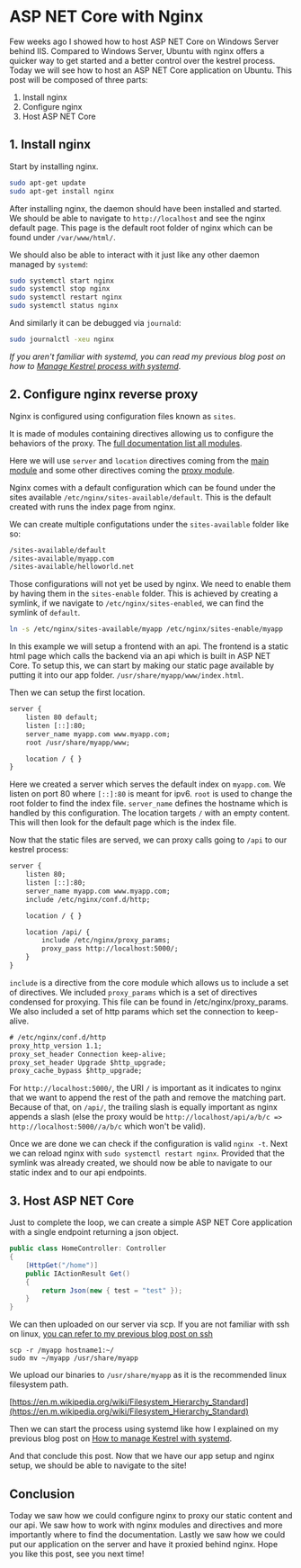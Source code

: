 # ASP NET Core with Nginx

Few weeks ago I showed how to host ASP NET Core on Windows Server behind IIS. Compared to Windows Server, Ubuntu with nginx offers a quicker way to get started and a better control over the kestrel process.
Today we will see how to host an ASP NET Core application on Ubuntu. This post will be composed of three parts:

1. Install nginx
2. Configure nginx
3. Host ASP NET Core

## 1. Install nginx

Start by installing nginx.

```sh
sudo apt-get update
sudo apt-get install nginx
```

After installing nginx, the daemon should have been installed and started. We should be able to navigate to `http://localhost` and see the nginx default page.
This page is the default root folder of nginx which can be found under `/var/www/html/`.

We should also be able to interact with it just like any other daemon managed by `systemd`:

```sh
sudo systemctl start nginx
sudo systemctl stop nginx
sudo systemctl restart nginx
sudo systemctl status nginx
```

And similarly it can be debugged via `journald`:

```sh
sudo journalctl -xeu nginx
```

_If you aren't familiar with systemd, you can read my previous blog post on how to [Manage Kestrel process with systemd](https://kimsereyblog.blogspot.sg/2018/05/manage-kestrel-process-with-systemd.html)_.

## 2. Configure nginx reverse proxy

Nginx is configured using configuration files known as `sites`. 

It is made of modules containing directives allowing us to configure the behaviors of the proxy. The [full documentation list all modules](http://nginx.org/en/docs/).

Here we will use `server` and `location` directives coming from the [main module](http://nginx.org/en/docs/http/ngx_http_core_module.html) and some other directives coming the [proxy module](http://nginx.org/en/docs/http/ngx_http_proxy_module.html).

Nginx comes with a default configuration which can be found under the sites available `/etc/nginx/sites-available/default`. This is the default created with runs the index page from nginx.

We can create multiple configutations under the `sites-available` folder like so:

```txt
/sites-available/default
/sites-available/myapp.com
/sites-available/helloworld.net
```

Those configurations will not yet be used by nginx. We need to enable them by having them in the `sites-enable` folder. This is achieved by creating a symlink, if we navigate to `/etc/nginx/sites-enabled`, we can find the symlink of `default`.

```sh
ln -s /etc/nginx/sites-available/myapp /etc/nginx/sites-enable/myapp
```

In this example we will setup a frontend with an api. The frontend is a static html page which calls the backend via an api which is built in ASP NET Core.
To setup this, we can start by making our static page available by putting it into our app folder.
`/usr/share/myapp/www/index.html`.

Then we can setup the first location.

```txt
server {
    listen 80 default;
    listen [::]:80;
    server_name myapp.com www.myapp.com;
    root /usr/share/myapp/www;

    location / { }
}
```

Here we created a server which serves the default index on `myapp.com`. We listen on port 80 where `[::]:80` is meant for ipv6.
`root` is used to change the root folder to find the index file.
`server_name` defines the hostname which is handled by this configuration.
The location targets `/` with an empty content. This will then look for the default page which is the index file.

Now that the static files are served, we can proxy calls going to `/api` to our kestrel process:

```txt
server {
    listen 80;
    listen [::]:80;
    server_name myapp.com www.myapp.com;
    include /etc/nginx/conf.d/http;

    location / { }

    location /api/ {
        include /etc/nginx/proxy_params;
        proxy_pass http://localhost:5000/;
    }
}
```

`include` is a directive from the core module which allows us to include a set of directives.
We included `proxy_params` which is a set of directives condensed for proxying. This file can be found in /etc/nginx/proxy_params.
We also included a set of http params which set the connection to keep-alive.

```txt
# /etc/nginx/conf.d/http
proxy_http_version 1.1;
proxy_set_header Connection keep-alive;
proxy_set_header Upgrade $http_upgrade;
proxy_cache_bypass $http_upgrade;
```

For `http://localhost:5000/`, the URI `/` is important as it indicates to nginx that we want to append the rest of the path and remove the matching part. Because of that, on `/api/`, the trailing slash is equally important as nginx appends a slash (else the proxy would be `http://localhost/api/a/b/c => http://localhost:5000//a/b/c` which won't be valid).

Once we are done we can check if the configuration is valid `nginx -t`. Next we can reload nginx with `sudo systemctl restart nginx`.
Provided that the symlink was already created, we should now be able to navigate to our static index and to our api endpoints.

## 3. Host ASP NET Core

Just to complete the loop, we can create a simple ASP NET Core application with a single endpoint returning a json object.

```c#
public class HomeController: Controller
{
    [HttpGet("/home")]
    public IActionResult Get()
    {
        return Json(new { test = "test" });
    }
}
```

We can then uploaded on our server via scp. If you are not familiar with ssh on linux, [you can refer to my previous blog post on ssh](https://kimsereyblog.blogspot.sg/2018/05/useful-bash-and-friends-commands.html)

```ssh
scp -r /myapp hostname1:~/
sudo mv ~/myapp /usr/share/myapp
```

We upload our binaries to `/usr/share/myapp` as it is the recommended linux filesystem path.

[https://en.m.wikipedia.org/wiki/Filesystem_Hierarchy_Standard](https://en.m.wikipedia.org/wiki/Filesystem_Hierarchy_Standard)

Then we can start the process using systemd like how I explained on my previous blog post on [How to manage Kestrel with systemd](https://kimsereyblog.blogspot.sg/2018/05/manage-kestrel-process-with-systemd.html).

And that conclude this post. Now that we have our app setup and nginx setup, we should be able to navigate to the site!

## Conclusion

Today we saw how we could configure nginx to proxy our static content and our api. We saw how to work with nginx modules and directives and more importantly where to find the documentation. Lastly we saw how we could put our application on the server and have it proxied behind nginx. Hope you like this post, see you next time!